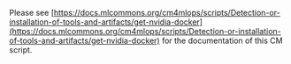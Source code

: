 Please see [https://docs.mlcommons.org/cm4mlops/scripts/Detection-or-installation-of-tools-and-artifacts/get-nvidia-docker](https://docs.mlcommons.org/cm4mlops/scripts/Detection-or-installation-of-tools-and-artifacts/get-nvidia-docker) for the documentation of this CM script.
